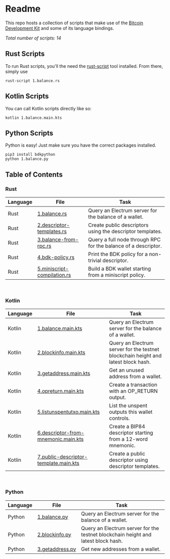 # Readme
This repo hosts a collection of scripts that make use of the [Bitcoin Development Kit](https://bitcoindevkit.org/) and some of its language bindings.

_Total number of scripts: 14_

## Rust Scripts
To run Rust scripts, you'll the need the [rust-script](https://rust-script.org/) tool installed. From there, simply use
```shell
rust-script 1.balance.rs
```

## Kotlin Scripts
You can call Kotlin scripts directly like so:
```shell
kotlin 1.balance.main.kts
```

## Python Scripts
Python is easy! Just make sure you have the correct packages installed.
```shell
pip3 install bdkpython
python 1.balance.py
```

## Table of Contents

### Rust
| Language | File                                                            | Task                                                           |
|----------|-----------------------------------------------------------------|----------------------------------------------------------------|
| Rust     | [1.balance.rs](rust/1.balance.rs)                               | Query an Electrum server for the balance of a wallet.          |
| Rust     | [2.descriptor-templates.rs](rust/2.descriptor-templates.rs)     | Create public descriptors using the descriptor templates.      |
| Rust     | [3.balance-from-rpc.rs](rust/3.balance-from-rpc.rs)             | Query a full node through RPC for the balance of a descriptor. |
| Rust     | [4.bdk-policy.rs](rust/4.bdk-policy.rs)                         | Print the BDK policy for a non-trivial descriptor.             |
| Rust     | [5.miniscript-compilation.rs](rust/5.miniscript-compilation.rs) | Build a BDK wallet starting from a miniscript policy.          |
<br/>

### Kotlin
| Language | File                                                                                  | Task                                                                              |
|----------|---------------------------------------------------------------------------------------|-----------------------------------------------------------------------------------|
| Kotlin   | [1.balance.main.kts](kotlin/1.balance.main.kts)                                       | Query an Electrum server for the balance of a wallet.                             |
| Kotlin   | [2.blockinfo.main.kts](kotlin/2.blockinfo.main.kts)                                   | Query an Electrum server for the testnet blockchain height and latest block hash. |
| Kotlin   | [3.getaddress.main.kts](kotlin/3.getaddress.main.kts)                                 | Get an unused address from a wallet.                                              |
| Kotlin   | [4.opreturn.main.kts](kotlin/4.opreturn.main.kts)                                     | Create a transaction with an OP_RETURN output.                                    |
| Kotlin   | [5.listunspentutxo.main.kts](kotlin/5.listunspentutxo.main.kts)                       | List the unspent outputs this wallet controls.                                    |
| Kotlin   | [6.descriptor-from-mnemonic.main.kts](kotlin/6.descriptor-from-mnemonic.main.kts)     | Create a BIP84 descriptor starting from a 12-word mnemonic.                       |
| Kotlin   | [7.public-descriptor-template.main.kts](kotlin/7.public-descriptor-template.main.kts) | Create a public descriptor using descriptor templates.                            |
<br/>

### Python
| Language | File                                                            | Task                                                                              |
|----------|-----------------------------------------------------------------|-----------------------------------------------------------------------------------|
| Python   | [1.balance.py](python/1.balance.py)                             | Query an Electrum server for the balance of a wallet.                             |
| Python   | [2.blockinfo.py](python/2.blockinfo.py)                         | Query an Electrum server for the testnet blockchain height and latest block hash. |
| Python   | [3.getaddress.py](python/3.getaddress.py)                       | Get new addresses from a wallet.                                                  |
